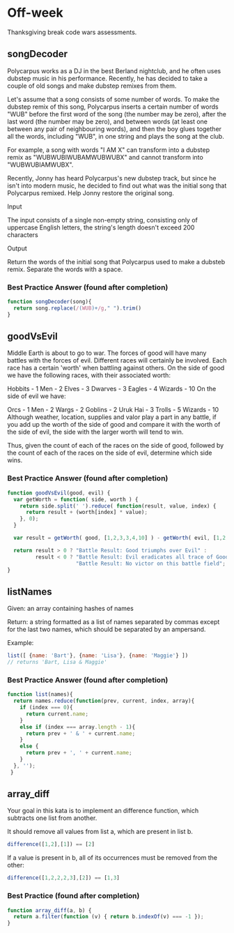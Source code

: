 # Off-week

Thanksgiving break code wars assessments.

## songDecoder

Polycarpus works as a DJ in the best Berland nightclub, and he often uses dubstep music in his performance. Recently, he has decided to take a couple of old songs and make dubstep remixes from them.

Let's assume that a song consists of some number of words. To make the dubstep remix of this song, Polycarpus inserts a certain number of words "WUB" before the first word of the song (the number may be zero), after the last word (the number may be zero), and between words (at least one between any pair of neighbouring words), and then the boy glues together all the words, including "WUB", in one string and plays the song at the club.

For example, a song with words "I AM X" can transform into a dubstep remix as "WUBWUBIWUBAMWUBWUBX" and cannot transform into "WUBWUBIAMWUBX".

Recently, Jonny has heard Polycarpus's new dubstep track, but since he isn't into modern music, he decided to find out what was the initial song that Polycarpus remixed. Help Jonny restore the original song.

Input

The input consists of a single non-empty string, consisting only of uppercase English letters, the string's length doesn't exceed 200 characters

Output

Return the words of the initial song that Polycarpus used to make a dubsteb remix. Separate the words with a space.


### Best Practice Answer (found after completion)
```javascript
function songDecoder(song){
  return song.replace(/(WUB)+/g," ").trim()
}
```

## goodVsEvil

Middle Earth is about to go to war. The forces of good will have many battles with the forces of evil. Different races will certainly be involved. Each race has a certain 'worth' when battling against others. On the side of good we have the following races, with their associated worth:

Hobbits - 1
Men - 2
Elves - 3
Dwarves - 3
Eagles - 4
Wizards - 10
On the side of evil we have:

Orcs - 1
Men - 2
Wargs - 2
Goblins - 2
Uruk Hai - 3
Trolls - 5
Wizards - 10
Although weather, location, supplies and valor play a part in any battle, if you add up the worth of the side of good and compare it with the worth of the side of evil, the side with the larger worth will tend to win.

Thus, given the count of each of the races on the side of good, followed by the count of each of the races on the side of evil, determine which side wins.

### Best Practice Answer (found after completion)
```javascript
function goodVsEvil(good, evil) {  
  var getWorth = function( side, worth ) {
    return side.split(' ').reduce( function(result, value, index) {
      return result + (worth[index] * value);
    }, 0);
  }

  var result = getWorth( good, [1,2,3,3,4,10] ) - getWorth( evil, [1,2,2,2,3,5,10] );

  return result > 0 ? "Battle Result: Good triumphs over Evil" :
         result < 0 ? "Battle Result: Evil eradicates all trace of Good" :
                      "Battle Result: No victor on this battle field";
}
```

## listNames

Given: an array containing hashes of names

Return: a string formatted as a list of names separated by commas except for the last two names, which should be separated by an ampersand.

Example:

```javascript
list([ {name: 'Bart'}, {name: 'Lisa'}, {name: 'Maggie'} ])
// returns 'Bart, Lisa & Maggie'
```

### Best Practice Answer (found after completion)
```javascript
function list(names){
  return names.reduce(function(prev, current, index, array){
    if (index === 0){
      return current.name;
    }
    else if (index === array.length - 1){
      return prev + ' & ' + current.name;
    }
    else {
      return prev + ', ' + current.name;
    }
  }, '');
 }
 ```

## array_diff

Your goal in this kata is to implement an difference function, which subtracts one list from another.

It should remove all values from list a, which are present in list b.
```javascript
difference([1,2],[1]) == [2]
```
If a value is present in b, all of its occurrences must be removed from the other:
```javascript
difference([1,2,2,2,3],[2]) == [1,3]
```

### Best Practice (found after completion)
```javascript
function array_diff(a, b) {
  return a.filter(function (v) { return b.indexOf(v) === -1 });
}
```
